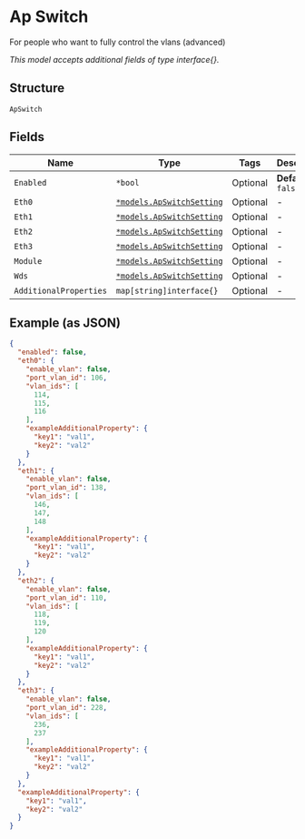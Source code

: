 
# Ap Switch

For people who want to fully control the vlans (advanced)

*This model accepts additional fields of type interface{}.*

## Structure

`ApSwitch`

## Fields

| Name | Type | Tags | Description |
|  --- | --- | --- | --- |
| `Enabled` | `*bool` | Optional | **Default**: `false` |
| `Eth0` | [`*models.ApSwitchSetting`](../../doc/models/ap-switch-setting.md) | Optional | - |
| `Eth1` | [`*models.ApSwitchSetting`](../../doc/models/ap-switch-setting.md) | Optional | - |
| `Eth2` | [`*models.ApSwitchSetting`](../../doc/models/ap-switch-setting.md) | Optional | - |
| `Eth3` | [`*models.ApSwitchSetting`](../../doc/models/ap-switch-setting.md) | Optional | - |
| `Module` | [`*models.ApSwitchSetting`](../../doc/models/ap-switch-setting.md) | Optional | - |
| `Wds` | [`*models.ApSwitchSetting`](../../doc/models/ap-switch-setting.md) | Optional | - |
| `AdditionalProperties` | `map[string]interface{}` | Optional | - |

## Example (as JSON)

```json
{
  "enabled": false,
  "eth0": {
    "enable_vlan": false,
    "port_vlan_id": 106,
    "vlan_ids": [
      114,
      115,
      116
    ],
    "exampleAdditionalProperty": {
      "key1": "val1",
      "key2": "val2"
    }
  },
  "eth1": {
    "enable_vlan": false,
    "port_vlan_id": 138,
    "vlan_ids": [
      146,
      147,
      148
    ],
    "exampleAdditionalProperty": {
      "key1": "val1",
      "key2": "val2"
    }
  },
  "eth2": {
    "enable_vlan": false,
    "port_vlan_id": 110,
    "vlan_ids": [
      118,
      119,
      120
    ],
    "exampleAdditionalProperty": {
      "key1": "val1",
      "key2": "val2"
    }
  },
  "eth3": {
    "enable_vlan": false,
    "port_vlan_id": 228,
    "vlan_ids": [
      236,
      237
    ],
    "exampleAdditionalProperty": {
      "key1": "val1",
      "key2": "val2"
    }
  },
  "exampleAdditionalProperty": {
    "key1": "val1",
    "key2": "val2"
  }
}
```

